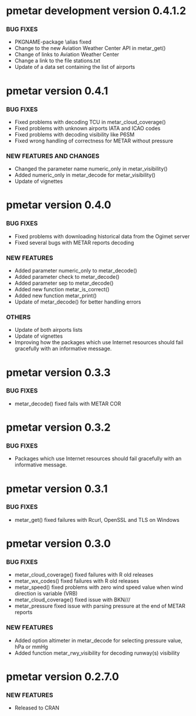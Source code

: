 pmetar development version 0.4.1.2
================================

### BUG FIXES

* PKGNAME-package \alias fixed
* Change to the new Aviation Weather Center API in metar_get()
* Change of links to Aviation Weather Center
* Change a link to the file stations.txt 
* Update of a data set containing the list of airports

pmetar version 0.4.1
================================

### BUG FIXES

* Fixed problems with decoding TCU in metar_cloud_coverage()
* Fixed problems with unknown airports IATA and ICAO codes
* Fixed problems with decoding visibility like P6SM
* Fixed wrong handling of correctness for METAR without pressure

### NEW FEATURES AND CHANGES

* Changed the parameter name numeric_only in metar_visibility()
* Added numeric_only in metar_decode for metar_visibility()
* Update of vignettes

pmetar version 0.4.0 
====================

### BUG FIXES

* Fixed problems with downloading historical data from the Ogimet server
* Fixed several bugs with METAR reports decoding

### NEW FEATURES

* Added parameter numeric_only to metar_decode()
* Added parameter check to metar_decode()
* Added parameter sep to metar_decode()
* Added new function metar_is_correct()
* Added new function metar_print()
* Update of metar_decode() for better handling errors 

### OTHERS

* Update of both airports lists
* Update of vignettes
* Improving how the packages which use Internet resources should fail gracefully with 
an informative message.

pmetar version 0.3.3
====================

### BUG FIXES

* metar_decode() fixed fails with METAR COR

pmetar version 0.3.2
====================

### BUG FIXES

* Packages which use Internet resources should fail gracefully with an informative message.

pmetar version 0.3.1
====================

### BUG FIXES

* metar_get() fixed failures with Rcurl, OpenSSL and TLS on Windows

pmetar version 0.3.0
====================

### BUG FIXES

* metar_cloud_coverage() fixed failures with R old releases
* metar_wx_codes() fixed failures with R old releases
* metar_speed() fixed problems with zero wind speed value when wind direction is variable (VRB)
* metar_cloud_coverage() fixed issue with BKN///
* metar_pressure fixed issue with parsing pressure at the end of METAR reports

### NEW FEATURES

* Added option altimeter in metar_decode for selecting pressure value, hPa or mmHg
* Added function metar_rwy_visibility for decoding runway(s) visibility

pmetar version 0.2.7.0
======================

### NEW FEATURES

* Released to CRAN
